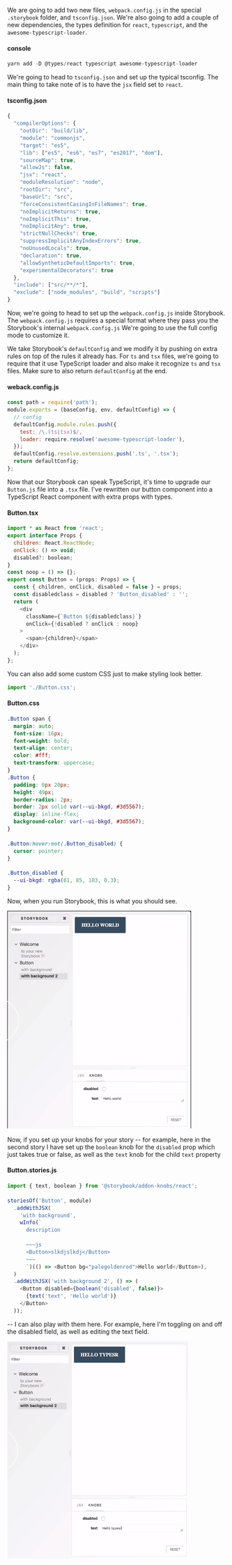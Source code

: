 We are going to add two new files, `webpack.config.js` in the special `.storybook` folder, and `tsconfig.json`. We're also going to add a couple of new dependencies, the types definition for `react`, `typescript`, and the `awesome-typescript-loader`. 

#### console
```javascript
yarn add -D @types/react typescript awesome-typescript-loader
```
We're going to head to `tsconfig.json` and set up the typical tsconfig. The main thing to take note of is to have the `jsx` field set to `react`.

#### tsconfig.json
```javascript
{
  "compilerOptions": {
    "outDir": "build/lib",
    "module": "commonjs",
    "target": "es5",
    "lib": ["es5", "es6", "es7", "es2017", "dom"],
    "sourceMap": true,
    "allowJs": false,
    "jsx": "react",
    "moduleResolution": "node",
    "rootDir": "src",
    "baseUrl": "src",
    "forceConsistentCasingInFileNames": true,
    "noImplicitReturns": true,
    "noImplicitThis": true,
    "noImplicitAny": true,
    "strictNullChecks": true,
    "suppressImplicitAnyIndexErrors": true,
    "noUnusedLocals": true,
    "declaration": true,
    "allowSyntheticDefaultImports": true,
    "experimentalDecorators": true
  },
  "include": ["src/**/*"],
  "exclude": ["node_modules", "build", "scripts"]
}
```

Now, we're going to head to set up the `webpack.config.js` inside Storybook. The `webpack.config.js` requires a special format where they pass you the Storybook's internal `webpack.config.js` We're going to use the full config mode to customize it.

We take Storybook's `defaultConfig` and we modify it by pushing on extra rules on top of the rules it already has. For `ts` and `tsx` files, we're going to require that it use TypeScript loader and also make it recognize `ts` and `tsx` files. Make sure to also return `defaultConfig` at the end.

#### weback.config.js
```javascript
const path = require('path');
module.exports = (baseConfig, env, defaultConfig) => {
  // config
  defaultConfig.module.rules.push({
    test: /\.(ts|tsx)$/,
    loader: require.resolve('awesome-typescript-loader'),
  });
  defaultConfig.resolve.extensions.push('.ts', '.tsx');
  return defaultConfig;
};
```

Now that our Storybook can speak TypeScript, it's time to upgrade our `Button.js` file into a `.tsx` file. I've rewritten our button component into a TypeScript React component with extra props with types. 

#### Button.tsx
```javascript
import * as React from 'react';
export interface Props {
  children: React.ReactNode;
  onClick: () => void;
  disabled?: boolean;
}
const noop = () => {};
export const Button = (props: Props) => {
  const { children, onClick, disabled = false } = props;
  const disabledclass = disabled ? 'Button_disabled' : '';
  return (
    <div
      className={`Button ${disabledclass}`}
      onClick={!disabled ? onClick : noop}
    >
      <span>{children}</span>
    </div>
  );
};
```

You can also add some custom CSS just to make styling look better. 

```javascript
import './Button.css';
```

#### Button.css
```css
.Button span {
  margin: auto;
  font-size: 16px;
  font-weight: bold;
  text-align: center;
  color: #fff;
  text-transform: uppercase;
}
.Button {
  padding: 0px 20px;
  height: 49px;
  border-radius: 2px;
  border: 2px solid var(--ui-bkgd, #3d5567);
  display: inline-flex;
  background-color: var(--ui-bkgd, #3d5567);
}

.Button:hover:not(.Button_disabled) {
  cursor: pointer;
}

.Button_disabled {
  --ui-bkgd: rgba(61, 85, 103, 0.3);
}
```

Now, when you run Storybook, this is what you should see.

![With CSS](../images/react-configure-react-storybook-for-use-with-typescript-with-css.png)

Now, if you set up your knobs for your story -- for example, here in the second story I have set up the `boolean` knob for the `disabled` prop which just takes true or false, as well as the `text` knob for the child `text` property

#### Button.stories.js
```javascript
import { text, boolean } from '@storybook/addon-knobs/react';

storiesOf('Button', module)
  .addWithJSX(
    'with background',
    wInfo(`
      description
      
      ~~~js
      <Button>slkdjslkdj</Button>
      ~~~
      `)(() => <Button bg="palegoldenrod">Hello world</Button>),
  )
  .addWithJSX('with background 2', () => (
    <Button disabled={boolean('disabled', false)}>
      {text('text', 'Hello world')}
    </Button>
  ));
```

-- I can also play with them here. For example, here I'm toggling on and off the disabled field, as well as editing the text field.

![Text & Disabled Knobs](../images/react-configure-react-storybook-for-use-with-typescript-disabled-text-knobs.png)
